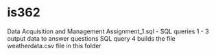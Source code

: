 # is362
Data Acquisition and Management
Assignment_1.sql - SQL queries 1 - 3 output data to answer questions
SQL query 4 builds the file weatherdata.csv file in this folder
